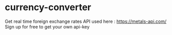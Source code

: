 # currency-converter
Get real time foreign exchange rates
                                        API used here :  https://metals-api.com/
                                                                                Sign up for free to get your own api-key
